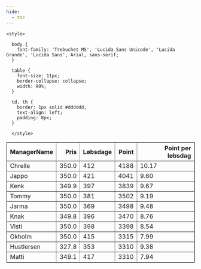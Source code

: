```yaml
---
hide:
  - toc
---
```


<!doctype html>
<html lang="en">
  <head>
    <meta charset="UTF-8" />
    <meta name="viewport" content="width=device-width, initial-scale=1.0" />
    <title> C Y K E L V E N N E R </title>

    <style>

      body {
        font-family: 'Trebuchet MS', 'Lucida Sans Unicode', 'Lucida Grande', 'Lucida Sans', Arial, sans-serif;
      }

      table {
        font-size: 11px;
        border-collapse: collapse;
        width: 90%;
      }
      
      td, th {
        border: 1px solid #dddddd;
        text-align: left;
        padding: 8px;
      }
      
      </style>
  </head>
  <body>
  <table border="1" class="dataframe" id="filterabletable">
  <thead>
    <tr style="text-align: right;">
      <th>ManagerName</th>
      <th>Pris</th>
      <th>Løbsdage</th>
      <th>Point</th>
      <th>Point per løbsdag</th>
    </tr>
  </thead>
  <tbody>
    <tr>
      <td>Chrelle</td>
      <td>350.0</td>
      <td>412</td>
      <td>4188</td>
      <td>10.17</td>
    </tr>
    <tr>
      <td>Jappo</td>
      <td>350.0</td>
      <td>421</td>
      <td>4041</td>
      <td>9.60</td>
    </tr>
    <tr>
      <td>Kenk</td>
      <td>349.9</td>
      <td>397</td>
      <td>3839</td>
      <td>9.67</td>
    </tr>
    <tr>
      <td>Tommy</td>
      <td>350.0</td>
      <td>381</td>
      <td>3502</td>
      <td>9.19</td>
    </tr>
    <tr>
      <td>Jarma</td>
      <td>350.0</td>
      <td>369</td>
      <td>3498</td>
      <td>9.48</td>
    </tr>
    <tr>
      <td>Knak</td>
      <td>349.8</td>
      <td>396</td>
      <td>3470</td>
      <td>8.76</td>
    </tr>
    <tr>
      <td>Visti</td>
      <td>350.0</td>
      <td>398</td>
      <td>3398</td>
      <td>8.54</td>
    </tr>
    <tr>
      <td>Okholm</td>
      <td>350.0</td>
      <td>415</td>
      <td>3315</td>
      <td>7.99</td>
    </tr>
    <tr>
      <td>Hustlersen</td>
      <td>327.8</td>
      <td>353</td>
      <td>3310</td>
      <td>9.38</td>
    </tr>
    <tr>
      <td>Matti</td>
      <td>349.1</td>
      <td>417</td>
      <td>3310</td>
      <td>7.94</td>
    </tr>
  </tbody>
</table>
<script src="../js/tablefilter/tablefilter.js"></script>

  <script data-config>
    var tfConfig = {
      base_path: '../js/tablefilter/',
      alternate_rows: true,
      btn_reset: {
          text: 'Nulstil'
      },
      auto_filter: {
        delay: 1100 //milliseconds
      },
 
      loader: true,
      no_results_message: true,  

      // columns data types
      col_types: [
          'string',
          { type: 'formatted-number', decimal: '.', thousands: ',' },
          'number',
          'number',
          { type: 'formatted-number', decimal: '.', thousands: ',' },
      ],

      // Sort extension: in this example the column data types are provided by the
      // 'col_types' property. The sort extension also has a 'types' property
      // defining the columns data type for column sorting. If the 'types'
      // property is not defined, the sorting extension will fallback to
      // the 'col_types' definitions.
      extensions: [{ name: 'sort' }]
  };

  var tf = new TableFilter('filterabletable', tfConfig);
  tf.init();
</script>
    
  </body>
</html>